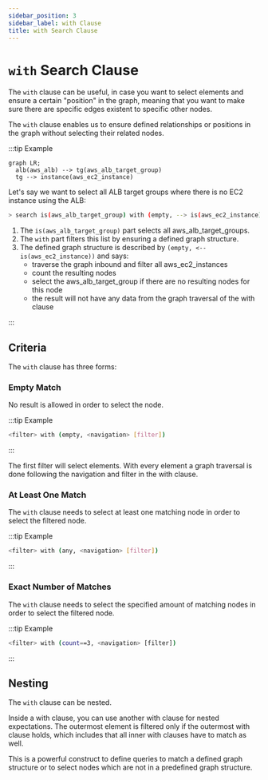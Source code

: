 ```yaml
---
sidebar_position: 3
sidebar_label: with Clause
title: with Search Clause
---
```


# `with` Search Clause

The `with` clause can be useful, in case you want to select elements and ensure a certain "position" in the graph, meaning that you want to make sure there are specific edges existent to specific other nodes.

The `with` clause enables us to ensure defined relationships or positions in the graph without selecting their related nodes.

:::tip Example

```mermaid
graph LR;
  alb(aws_alb) --> tg(aws_alb_target_group)
  tg --> instance(aws_ec2_instance)
```

Let's say we want to select all ALB target groups where there is no EC2 instance using the ALB:

```bash
> search is(aws_alb_target_group) with (empty, --> is(aws_ec2_instance))
```

1. The `is(aws_alb_target_group)` part selects all aws_alb_target_groups.
2. The `with` part filters this list by ensuring a defined graph structure.
3. The defined graph structure is described by `(empty, <-- is(aws_ec2_instance))` and says:
   - traverse the graph inbound and filter all aws_ec2_instances
   - count the resulting nodes
   - select the aws_alb_target_group if there are no resulting nodes for this node
   - the result will not have any data from the graph traversal of the with clause

:::

## Criteria

The `with` clause has three forms:

### Empty Match

No result is allowed in order to select the node.

:::tip Example

```bash
<filter> with (empty, <navigation> [filter])
```

:::

The first filter will select elements. With every element a graph traversal is done following the navigation and filter in the with clause.

### At Least One Match

The `with` clause needs to select at least one matching node in order to select the filtered node.

:::tip Example

```bash
<filter> with (any, <navigation> [filter])
```

:::

### Exact Number of Matches

The `with` clause needs to select the specified amount of matching nodes in order to select the filtered node.

:::tip Example

```bash
<filter> with (count==3, <navigation> [filter])
```

:::

## Nesting

The `with` clause can be nested.

Inside a with clause, you can use another with clause for nested expectations. The outermost element is filtered only if the outermost with clause holds, which includes that all inner with clauses have to match as well.

This is a powerful construct to define queries to match a defined graph structure or to select nodes which are not in a predefined graph structure.
